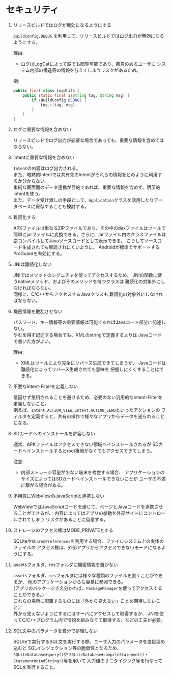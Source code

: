 # セキュリティ

1.  リリースビルドではログが無効になるようにする

    `BuildConfig.DEBUG` を利用して、リリースビルドではログ出力が無効になるようにする。

    理由:

    * ログはLogCatによって誰でも閲覧可能であり、悪意のあるユーザに
      システム内部の構造等の情報を与えてしまうリスクがあるため。

    例:

    ```java
    public final class LogUtils {
        public static final i(String tag, String msg) {
            if (BuildConfig.DEBUG) {
                Log.i(tag, msg);
            }
        }
    }
    ```

1.  ログに重要な情報を含めない

    リリースビルドでログ出力が必要な場合であっても、重要な情報を含めてはならない。

1.  Intentに重要な情報を含めない

    `Intent`の内容はログ出力される。  
    また、暗黙的Intentでは共有先のIntentがそれらの情報をどのように利用するか分からない。  
    単純な画面間のデータ連携が目的であれば、重要な情報を含めず、明示的Intentを使う。  
    また、データ受け渡しの手段として、`Application`クラスを活用したりデータベースに保存することも検討する。

1.  難読化する

    APKファイルは単なるZIPファイルであり、その中のdexファイルはツールで
    簡単にjarファイルに変換できる。さらに、jarファイル内のクラスファイルは
    逆コンパイルしてJavaソースコードとして表示できる。
    こうしてソースコード生成されても解読されにくいように、
    Androidが標準でサポートするProGuardを有効にする。

1.  JNIは難読化しない

    JNIではメソッドのシグニチャを使ってアクセスするため、
    JNIの関数に使うnativeメソッド、およびそのメソッドを持つクラスは
    難読化の対象外にしなければならない。  
    同様に、C/C++からアクセスするJavaクラスも
    難読化の対象外にしなければならない。

1.  機密情報を散乱させない

    パスワード、キー情報等の重要情報は可能であればJavaコード部分に記述しない。  
    やむを得ず記述する場合でも、XMLのstringで定義するよりは
    Javaコードで書いた方がよい。

    理由:

    * XMLはツールにより完全にリバース生成できてしまうが、
      Javaコードは難読化によってリバース生成されても意味を
      把握しにくくすることはできる。

1.  不要なIntent-Filterを定義しない

    意図せず悪用されることを避けるため、必要のない汎用的なIntent-Filterを
    定義しないこと。  
    例えば、`Intent.ACTION_VIEW`, `Intent.ACTION_SEND`といったアクションの
    フィルタを定義すると、共有の操作で様々なアプリからデータを送られることになる。

1.  SDカードへのインストールを許容しない

    通常、APKファイルはアクセスできない領域へインストールされるが
    SDカードへインストールするとroot権限がなくてもアクセスできてしまう。

    注意:

    * 内部ストレージ容量が少ない端末を考慮する場合、
      アプリケーションのサイズによってはSDカードへインストールできないことが
      ユーザの不満に繋がる場合がある。

1.  不用意にWebViewのJavaScriptと連携しない

    WebViewではJavaScriptコードを通じて、ページとJavaコードを連携させることができるが、
    内容によってはアプリの挙動を外部サイトにコントロールされてしまう
    リスクがあることに留意する。

1.  ストレージのアクセス権はMODE_PRIVATEとする

    SQLiteや`SharedPreferences`を利用する場合、ファイルシステム上の実体のファイルの
    アクセス権は、外部アプリからアクセスできないモードになるようにする。

1.  assetsフォルダ、resフォルダに機密情報を置かない

    `assets`フォルダ、`res`フォルダには様々な種類のファイルを置くことができるが、
    他のアプリケーションからも容易に参照できる。  
    (アプリのパッケージさえ分かれば、`PackageManager`を使ってアクセスすることができる。)  
    これらの場所に配置するものには「外から見えない」ことを期待しないこと。  
    外から見えないようにするにはサーバにアクセスして取得するか、
    JNIを使ってC/C++プログラム内で情報を組み立てて取得する、などの工夫が必要。

1.  SQL文中のパラメータを自分で処理しない

    SQLiteで実行するSQL文を実行する際、ユーザ入力のパラメータを直接埋め込むと
    SQLインジェクション等の脆弱性となるため、`SQLiteDatabase#query()`や
    `SQLiteDatabase#compileStatement()`・`Statement#bindString()`等を用いて
    入力値のサニタイジング等を行なってSQLを実行すること。
